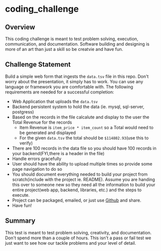 # coding_challenge

## Overview
This coding challenge is meant to test problem solving, execution, communication, and documentation.  Software building and designing is more of an art than just a skill so be creatvie and have fun.




## Challenge Statement
Build a simple web form that ingests the `data.tsv` file in this repo.  Don't worry about the presentation, it simply has to work.  You can use any language or framework you are comfortable with.  The following requirements are needed for a successful completion:


- Web Application that uploads the `data.tsv`
- Backend persistent system to hold the data (ie. mysql, sql-server, postgress)
- Based on the records in the file calcalute and display to the user the Total Revenue for the records
  - Item Revenue is `item_price * item_count` so a Total would need to be generated and displayed
  - For the given `data.tsv` the total should be `$114802.93`(use this to verify)
- There are 100 records in the data file so you should have 100 records in your backend(FYI,there is a header in the file)
- Handle errors gracefully
- User should have the ability to upload multiple times so provide some page navigation to do so
- You should document everything needed to build your project from scratch(include with the project ie. README).  Assume you are handing this over to someone new so they need all the information to build your entire project(web app, backend, libraries, etc.) and the steps to execute.
- Project can be packaged, emailed, or just use [Github](https://github.com) and share.
- Have fun!




## Summary
This test is meant to test problem solving, creativity, and documentation.  Don't spend more than a couple of hours.  This isn't a pass or fail test we just want to see how our tackle problems and your level of detail.
